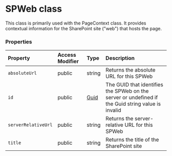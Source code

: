 # SPWeb class

This class is primarily used with the PageContext class. It provides contextual 
information for the SharePoint site ("web") that hosts the page.


### Properties

| Property	   | Access Modifier | Type	| Description|
|:-------------|:----|:-------|:-----------|
|`absoluteUrl`     | public | string | Returns the absolute URL for this SPWeb |
|`id`     | public | [Guid](Guid.md) | The GUID that identifies the SPWeb on the server or undefined if the Guid string  value is invalid |
|`serverRelativeUrl`     | public | string | Returns the server-relative URL for this SPWeb |
|`title`     | public | string | Returns the title of the SharePoint site |





